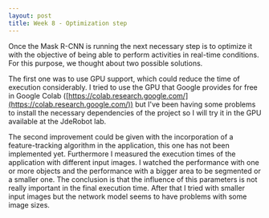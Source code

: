 ```yaml
---
layout: post
title: Week 8 - Optimization step
---
```


Once the Mask R-CNN is running the next necessary step is to optimize it with the objective of being able to perform activities in real-time conditions. For this purpose, we thought about two possible solutions.

The first one was to use GPU support, which could reduce the time of execution considerably. I tried to use the GPU that Google provides for free in Google Colab ([https://colab.research.google.com/](https://colab.research.google.com/)) but I've been having some problems to install the necessary dependencies of the project so I will try it in the GPU available at the JdeRobot lab.

The second improvement could be given with the incorporation of a feature-tracking algorithm in the application, this one has not been implemented yet. Furthermore I measured the execution times of the application with different input images. I watched the performance with one or more objects and the performance with a bigger area to be segmented or a smaller one. The conclusion is that the influence of this parameters is not really important in the final execution time. After that I tried with smaller input images but the network model seems to have problems with some image sizes. 

